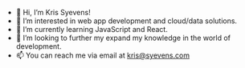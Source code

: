 - 👋 Hi, I’m Kris Syevens!
- 👀 I’m interested in web app development and cloud/data solutions.
- 🌱 I’m currently learning JavaScript and React.
- 💞️ I’m looking to further my expand my knowledge in the world of development.
- 📫 You can reach me via email at kris@syevens.com
